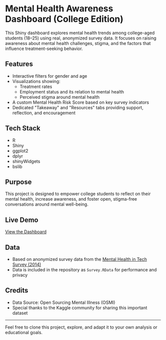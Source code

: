 # Mental Health Awareness Dashboard (College Edition)

This Shiny dashboard explores mental health trends among college-aged students (18–25) using real, anonymized survey data. It focuses on raising awareness about mental health challenges, stigma, and the factors that influence treatment-seeking behavior.

## Features

- Interactive filters for gender and age
- Visualizations showing:
  - Treatment rates
  - Employment status and its relation to mental health
  - Perceived stigma around mental health
- A custom Mental Health Risk Score based on key survey indicators
- Dedicated "Takeaway" and "Resources" tabs providing support, reflection, and encouragement

## Tech Stack

- R
- Shiny
- ggplot2
- dplyr
- shinyWidgets
- bslib

## Purpose

This project is designed to empower college students to reflect on their mental health, increase awareness, and foster open, stigma-free conversations around mental well-being.

## Live Demo

[View the Dashboard](https://sukhmank.shinyapps.io/mental_health/)

## Data

- Based on anonymized survey data from the [Mental Health in Tech Survey (2014)](https://www.kaggle.com/osmi/mental-health-in-tech-survey)
- Data is included in the repository as `Survey.RData` for performance and privacy

## Credits

- Data Source: Open Sourcing Mental Illness (OSMI)
- Special thanks to the Kaggle community for sharing this important dataset

---

Feel free to clone this project, explore, and adapt it to your own analysis or educational goals.



